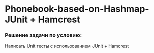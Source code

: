 # Phonebook-based-on-Hashmap-JUnit + Hamcrest
### Решение задачи по условию:  
Написать Unit тесты с использованием JUnit + Hamcrest

